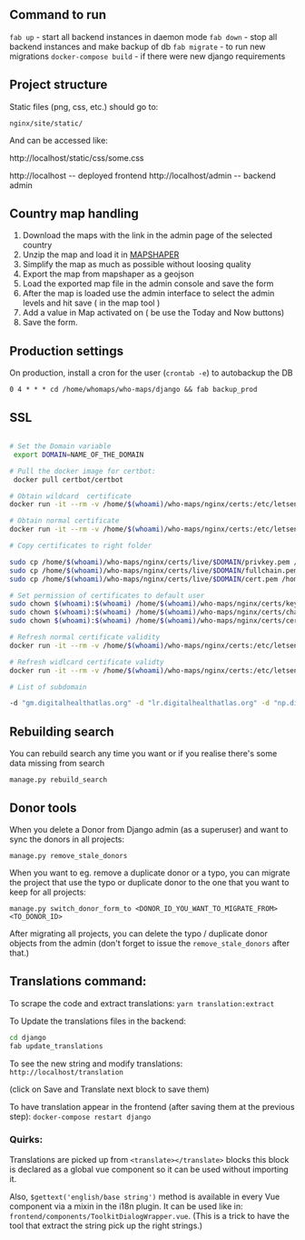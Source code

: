 ## Command to run

`fab up` - start all backend instances in daemon mode
`fab down` - stop all backend instances and make backup of db
`fab migrate` - to run new migrations
`docker-compose build` - if there were new django requirements

## Project structure

Static files (png, css, etc.) should go to:

`nginx/site/static/`

And can be accessed like:

http://localhost/static/css/some.css

http://localhost -- deployed frontend
http://localhost/admin -- backend admin

## Country map handling

1. Download the maps with the link in the admin page of the selected country
2. Unzip the map and load it in [MAPSHAPER](http://mapshaper.org/)
3. Simplify the map as much as possible without loosing quality
4. Export the map from mapshaper as a geojson
5. Load the exported map file in the admin console and save the form
6. After the map is loaded use the admin interface to select the admin levels and hit save ( in the map tool )
7. Add a value in Map activated on ( be use the Today and Now buttons)
8. Save the form.

## Production settings

On production, install a cron for the user (`crontab -e`) to autobackup the DB

```0 4 * * * cd /home/whomaps/who-maps/django && fab backup_prod```


## SSL

```bash

# Set the Domain variable
 export DOMAIN=NAME_OF_THE_DOMAIN

# Pull the docker image for certbot:
 docker pull certbot/certbot

# Obtain wildcard  certificate
docker run -it --rm -v /home/$(whoami)/who-maps/nginx/certs:/etc/letsencrypt:rw -v /home/$(whoami)/who-maps/nginx/certs-data:/data/letsencrypt:rw  certbot/dns-digitalocean  certonly --preferred-challenges dns-01 --server https://acme-v02.api.letsencrypt.org/directory -d "*.$DOMAIN" -d $DOMAIN

# Obtain normal certificate
docker run -it --rm -v /home/$(whoami)/who-maps/nginx/certs:/etc/letsencrypt:rw -v /home/$(whoami)/who-maps/nginx/certs-data:/data/letsencrypt:rw -v /home/$(whoami)/who-maps/nginx/certs-log://var/log/letsencrypt:rw -v /home/$(whoami)/who-maps/nginx/certs-data:/data/letsencrypt:rw  certbot/certbot  certonly --webroot --webroot-path=/data/letsencrypt -d $DOMAIN

# Copy certificates to right folder

sudo cp /home/$(whoami)/who-maps/nginx/certs/live/$DOMAIN/privkey.pem /home/$(whoami)/who-maps/nginx/certs/key.pem
sudo cp /home/$(whoami)/who-maps/nginx/certs/live/$DOMAIN/fullchain.pem /home/$(whoami)/who-maps/nginx/certs/chain.pem
sudo cp /home/$(whoami)/who-maps/nginx/certs/live/$DOMAIN/cert.pem /home/$(whoami)/who-maps/nginx/certs/cert.pem

# Set permission of certificates to default user
sudo chown $(whoami):$(whoami) /home/$(whoami)/who-maps/nginx/certs/key.pem
sudo chown $(whoami):$(whoami) /home/$(whoami)/who-maps/nginx/certs/chain.pem
sudo chown $(whoami):$(whoami) /home/$(whoami)/who-maps/nginx/certs/cert.pem

# Refresh normal certificate validity
docker run -it --rm -v /home/$(whoami)/who-maps/nginx/certs:/etc/letsencrypt:rw -v /home/$(whoami)/who-maps/nginx/certs-data:/data/letsencrypt:rw  certbot/certbot renew --webroot --webroot-path=/data/letsencrypt -d $DOMAIN

# Refresh widlcard certificate validty
docker run -it --rm -v /home/$(whoami)/who-maps/nginx/certs:/etc/letsencrypt:rw -v /home/$(whoami)/who-maps/nginx/certs-data:/data/letsencrypt:rw  certbot/dns-digitalocean  renew --preferred-challenges dns-01 --server https://acme-v02.api.letsencrypt.org/directory -d "*.$DOMAIN" -d $DOMAIN

# List of subdomain

-d "gm.digitalhealthatlas.org" -d "lr.digitalhealthatlas.org" -d "np.digitalhealthatlas.org" -d "ph.digitalhealthatlas.org" -d "mm.digitalhealthatlas.org" -d "ma.digitalhealthatlas.org" -d "gh.digitalhealthatlas.org" -d "tz.digitalhealthatlas.org" -d "ug.digitalhealthatlas.org" -d "pe.digitalhealthatlas.org" -d "lk.digitalhealthatlas.org" -d "ss.digitalhealthatlas.org" -d "bf.digitalhealthatlas.org" -d "bj.digitalhealthatlas.org" -d "bw.digitalhealthatlas.org" -d "ne.digitalhealthatlas.org" -d "hn.digitalhealthatlas.org" -d "sl.digitalhealthatlas.org" -d "vn.digitalhealthatlas.org" -d "ml.digitalhealthatlas.org" -d "br.digitalhealthatlas.org" -d "cm.digitalhealthatlas.org" -d "cg.digitalhealthatlas.org" -d "ke.digitalhealthatlas.org" -d "gn.digitalhealthatlas.org" -d "cr.digitalhealthatlas.org" -d "ga.digitalhealthatlas.org" -d "mw.digitalhealthatlas.org" -d "tn.digitalhealthatlas.org" -d "tg.digitalhealthatlas.org" -d "in.digitalhealthatlas.org" -d "my.digitalhealthatlas.org" -d "af.digitalhealthatlas.org" -d "mx.digitalhealthatlas.org" -d "cf.digitalhealthatlas.org" -d "ng.digitalhealthatlas.org" -d "et.digitalhealthatlas.org" -d "mz.digitalhealthatlas.org" -d "rw.digitalhealthatlas.org" -d "pk.digitalhealthatlas.org" -d "cd.digitalhealthatlas.org" -d "ni.digitalhealthatlas.org" -d "mg.digitalhealthatlas.org" -d "gw.digitalhealthatlas.org" -d "sd.digitalhealthatlas.org" -d "id.digitalhealthatlas.org" -d "td.digitalhealthatlas.org" -d "zw.digitalhealthatlas.org" -d "bd.digitalhealthatlas.org" -d "sz.digitalhealthatlas.org" -d "na.digitalhealthatlas.org" -d "zm.digitalhealthatlas.org" -d "ht.digitalhealthatlas.org" -d "ao.digitalhealthatlas.org" -d "za.digitalhealthatlas.org" -d "cn.digitalhealthatlas.org" -d "az.digitalhealthatlas.org" -d "am.digitalhealthatlas.org" -d "jm.digitalhealthatlas.org" -d "bo.digitalhealthatlas.org" -d "tr.digitalhealthatlas.org" -d "by.digitalhealthatlas.org" -d "mv.digitalhealthatlas.org" -d "ci.digitalhealthatlas.org" -d "mr.digitalhealthatlas.org" -d "us.digitalhealthatlas.org" -d "bi.digitalhealthatlas.org" -d "uy.digitalhealthatlas.org" -d "tm.digitalhealthatlas.org" -d "eg.digitalhealthatlas.org" -d "bt.digitalhealthatlas.org" -d "al.digitalhealthatlas.org" -d "gt.digitalhealthatlas.org" -d "dj.digitalhealthatlas.org" -d "ar.digitalhealthatlas.org" -d "ve.digitalhealthatlas.org" -d "cv.digitalhealthatlas.org" -d "uz.digitalhealthatlas.org" -d "il.digitalhealthatlas.org" -d "dz.digitalhealthatlas.org" -d "ye.digitalhealthatlas.org" -d "ua.digitalhealthatlas.org" -d "ls.digitalhealthatlas.org" -d "sn.digitalhealthatlas.org" -d "er.digitalhealthatlas.org" -d "st.digitalhealthatlas.org" -d "sc.digitalhealthatlas.org" -d "kg.digitalhealthatlas.org" -d "kh.digitalhealthatlas.org" -d "la.digitalhealthatlas.org" -d "ca.digitalhealthatlas.org"

```

## Rebuilding search
You can rebuild search any time you want or if you realise there's some data missing from search

`manage.py rebuild_search`

## Donor tools
When you delete a Donor from Django admin (as a superuser) and want to sync the donors in all projects:

`manage.py remove_stale_donors`

When you want to eg. remove a duplicate donor or a typo, you can migrate the project that use the typo or duplicate
donor to the one that you want to keep for all projects:

`manage.py switch_donor_form_to <DONOR_ID_YOU_WANT_TO_MIGRATE_FROM> <TO_DONOR_ID>`

After migrating all projects, you can delete the typo / duplicate donor objects from the admin (don't forget to issue
the `remove_stale_donors` after that.)


## Translations command:

To scrape the code and extract translations:
`yarn translation:extract`

To Update the translations files in the backend:
```bash
cd django
fab update_translations
```

To see the new string and modify translations:
`http://localhost/translation`

(click on Save and Translate next block to save them)

To have translation appear in the frontend (after saving them at the previous step):
`docker-compose restart django`

### Quirks:
Translations are picked up from `<translate></translate>` blocks this block is declared as a global vue component so it can be used without importing it.

Also, `$gettext('english/base string')` method is available in every Vue component via a mixin in the i18n plugin.
It can be used like in: `frontend/components/ToolkitDialogWrapper.vue`. (This is a trick to have the tool that extract the string pick up the right strings.)
